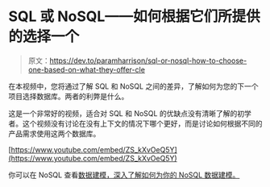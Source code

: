 # SQL 或 NoSQL——如何根据它们所提供的选择一个

> 原文：<https://dev.to/paramharrison/sql-or-nosql-how-to-choose-one-based-on-what-they-offer-cle>

在本视频中，您将通过了解 SQL 和 NoSQL 之间的差异，了解如何为您的下一个项目选择数据库。两者的利弊是什么。

这是一个非常好的视频，适合对 SQL 和 NoSQL 的优缺点没有清晰了解的初学者。这个视频没有讨论在没有上下文的情况下哪个更好，而是讨论如何根据不同的产品需求使用这两个数据库。

[https://www.youtube.com/embed/ZS_kXvOeQ5Y](https://www.youtube.com/embed/ZS_kXvOeQ5Y)

你可以在 NoSQL 查看[数据建模，深入了解如何为你的 NoSQL 数据建模。](https://learnwithparam.com/tech-talks/modelling-data-for-nosql-databases)